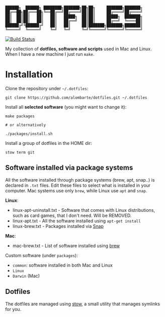 ```
██████╗  ██████╗ ████████╗███████╗██╗██╗     ███████╗███████╗
██╔══██╗██╔═══██╗╚══██╔══╝██╔════╝██║██║     ██╔════╝██╔════╝
██║  ██║██║   ██║   ██║   █████╗  ██║██║     █████╗  ███████╗
██║  ██║██║   ██║   ██║   ██╔══╝  ██║██║     ██╔══╝  ╚════██║
██████╔╝╚██████╔╝   ██║   ██║     ██║███████╗███████╗███████║
╚═════╝  ╚═════╝    ╚═╝   ╚═╝     ╚═╝╚══════╝╚══════╝╚══════╝
```

[![Build Status](https://travis-ci.org/alombarte/dotfiles.svg?branch=master)](https://travis-ci.org/alombarte/dotfiles)

My collection of **dotfiles, software and scripts** used in Mac and Linux. When I have a new machine I just run `make`.


# Installation
Clone the repository under `~/.dotfiles`:

    git clone https://github.com/alombarte/dotfiles.git ~/.dotfiles

Install all **selected software** (you might want to change it):

	make packages

    # or alternatively
    
    ./packages/install.sh

Install a group of dotfiles in the HOME dir:
   
    stow term git


## Software installed via package systems
All the software installed through package systems (brew, apt, snap..) is declared in `.txt` files. Edit these files to select what is installed in your computer. Mac systems use only `brew`, while Linux use `apt` and `snap`.

**Linux**:

- linux-apt-uninstall.txt - Software that comes with Linux distributions, such as card games, that I don't need. Will be REMOVED.
- linux-apt.txt - All the software installed using `apt-get install`
- linux-brew.txt - Packages installed via [Snap](https://snapcraft.io/store)

**Mac**:

- mac-brew.txt - List of software installed using [brew](https://brew.sh/)

Custom software (under `packages`):

- `common`: software installed in both Mac and Linux
- `Linux`
- `Darwin` (Mac)

## Dotfiles
The dotfiles are managed using [stow](https://www.gnu.org/software/stow/), a small utility that manages symlinks for you.